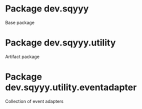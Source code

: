# Package dev.sqyyy
Base package
# Package dev.sqyyy.utility
Artifact package
# Package dev.sqyyy.utility.eventadapter
Collection of event adapters